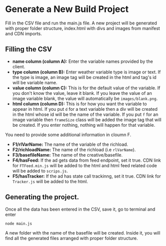 # Generate a New Build Project
Fill in the CSV file and run the main.js file. A new project will be generated with proper folder structure, index.html with divs and images from manifest and CDN imports.

## Filling the CSV
- **name column (column A):** Enter the variable names provided by the client.
- **type column (column B):** Enter weather variable type is image or text. If the type is image, an image tag will be created in the html and tag's id will be variable name.
- **value column (column C):** This is for the default value of the variable. If you don't know the value, leave it blank. If you leave the value of an image variable blank, the value will automatically be `images/blank.png`.
- **html column (column D):** This is for how you want the variable to appear in html. If you put `d` for a text variable then a div will be created in the html whose id will be the name of the variable. If you put `f` for an image variable then `frameSize` class will be added the image tag that will be created. If you enter nothing, nothing will happen for that variable.

You need to provide some additional information in cloumn F.

- **F1/rlVarName:** The name of the variable of the richload.
- **F2/richloadName:** The name of the richload (i.e `rlVarName`).
- **F3/basefileName:** The name of the creative/basefile.
- **F4/hasFeed:** If the ad gets data from feed endpoint, set it true. CDN link for `FTFeed.min.js` will be added to the html and html feed related code will be added to `scrips.js`.
- **F5/hasTracker:** If the ad has state call trackinng, set it true. CDN link for `Tracker.js` will be added to the html.

  
## Generating the project.
Once all the data has been entered in the CSV, save it, go to terminal and enter

```node main.js```

A new folder with the name of the basefile will be created. Inside it, you will find all the generated files arranged with proper folder structure.
